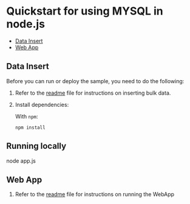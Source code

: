 # Quickstart for using MYSQL in node.js


* [Data Insert](#data-insert)
* [Web App](#web-app)


## Data Insert

Before you can run or deploy the sample, you need to do the following:

1.  Refer to the [readme](Data/README.md) file for instructions on inserting bulk data.
2.  Install dependencies:

    With `npm`:

        npm install


## Running locally

node app.js

## Web App

1.  Refer to the [readme](Data/README.md) file for instructions on running the WebApp

